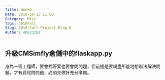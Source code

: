 ```yaml
---
Title: Week6
Date: 2018-10-15 11:00
Category: Misc
Tags: 2018Fall
Slug: 2018-Fall-Project-Blog-6
Author: 40623202
---
```




<!-- PELICAN_END_SUMMARY -->

升級CMSimfly倉儲中的flaskapp.py
----
身為一個工程師，要會找答案也要會問問題，但前提是要竭盡所能地想辦法解決問題，才有資格問問題，必須先做好充分準備。



